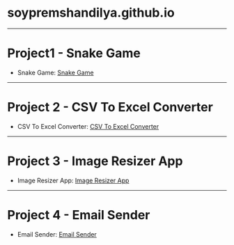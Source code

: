 # soypremshandilya.github.io
---
# Project1 - Snake Game
- Snake Game: [Snake Game](https://soypremshandilya.github.io/Snake-Game/)

---
# Project 2 - CSV To Excel Converter
- CSV To Excel Converter: [CSV To Excel Converter](https://soypremshandilya.github.io/CSV-To-Excel-Converter/)

---

# Project 3 - Image Resizer App
- Image Resizer App: [Image Resizer App](https://soypremshandilya.github.io/Image-Resizer-App/)

---

# Project 4 - Email Sender
- Email Sender: [Email Sender](https://github.com/soypremshandilya/Email-Sender/deployments/github-pages)

